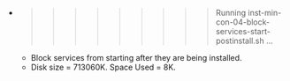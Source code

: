 * >>>>>>>>> Running inst-min-con-04-block-services-start-postinstall.sh ...
  * Block services from starting after they are being installed.
  * Disk size = 713060K. Space Used = 8K.
